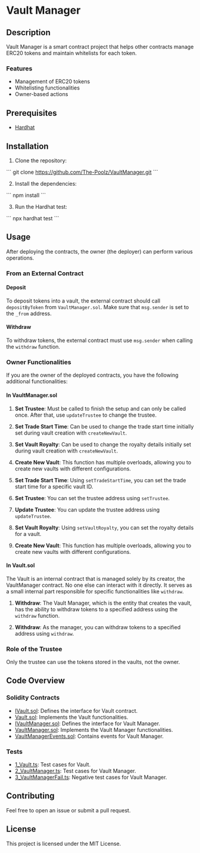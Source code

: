 # Vault Manager

## Description

Vault Manager is a smart contract project that helps other contracts manage ERC20 tokens and maintain whitelists for each token.

### Features

- Management of ERC20 tokens
- Whitelisting functionalities
- Owner-based actions

## Prerequisites

- [Hardhat](https://hardhat.org/getting-started/#overview)

## Installation

1. Clone the repository:

\```
git clone https://github.com/The-Poolz/VaultManager.git
\```

2. Install the dependencies:

\```
npm install
\```

3. Run the Hardhat test:

\```
npx hardhat test
\```

## Usage

After deploying the contracts, the owner (the deployer) can perform various operations.

### From an External Contract

#### Deposit

To deposit tokens into a vault, the external contract should call `depositByToken` from `VaultManager.sol`. Make sure that `msg.sender` is set to the `_from` address.

#### Withdraw

To withdraw tokens, the external contract must use `msg.sender` when calling the `withdraw` function.

### Owner Functionalities

If you are the owner of the deployed contracts, you have the following additional functionalities:

#### In VaultManager.sol

1. **Set Trustee**: Must be called to finish the setup and can only be called once. After that, use `updateTrustee` to change the trustee.
2. **Set Trade Start Time**: Can be used to change the trade start time initially set during vault creation with `createNewVault`.
3. **Set Vault Royalty**: Can be used to change the royalty details initially set during vault creation with `createNewVault`.
4. **Create New Vault**: This function has multiple overloads, allowing you to create new vaults with different configurations.

1. **Set Trade Start Time**: Using `setTradeStartTime`, you can set the trade start time for a specific vault ID.
2. **Set Trustee**: You can set the trustee address using `setTrustee`.
3. **Update Trustee**: You can update the trustee address using `updateTrustee`.
4. **Set Vault Royalty**: Using `setVaultRoyalty`, you can set the royalty details for a vault.
5. **Create New Vault**: This function has multiple overloads, allowing you to create new vaults with different configurations.



#### In Vault.sol

The Vault is an internal contract that is managed solely by its creator, the VaultManager contract. No one else can interact with it directly. It serves as a small internal part responsible for specific functionalities like `withdraw`.

1. **Withdraw**: The Vault Manager, which is the entity that creates the vault, has the ability to withdraw tokens to a specified address using the `withdraw` function.

1. **Withdraw**: As the manager, you can withdraw tokens to a specified address using `withdraw`.

### Role of the Trustee

Only the trustee can use the tokens stored in the vaults, not the owner.

## Code Overview

### Solidity Contracts

- [IVault.sol](./contracts/Vault/IVault.sol): Defines the interface for Vault contract.
- [Vault.sol](./contracts/Vault/Vault.sol): Implements the Vault functionalities.
- [IVaultManager.sol](./contracts/VaultManager/IVaultManager.sol): Defines the interface for Vault Manager.
- [VaultManager.sol](./contracts/VaultManager/VaultManager.sol): Implements the Vault Manager functionalities.
- [VaultManagerEvents.sol](./contracts/VaultManager/VaultManagerEvents.sol): Contains events for Vault Manager.

### Tests

- [1_Vault.ts](./test/1_Vault.ts): Test cases for Vault.
- [2_VaultManager.ts](./test/2_VaultManager.ts): Test cases for Vault Manager.
- [3_VaultManagerFail.ts](./test/3_VaultManagerFail.ts): Negative test cases for Vault Manager.

## Contributing

Feel free to open an issue or submit a pull request.

## License

This project is licensed under the MIT License.
